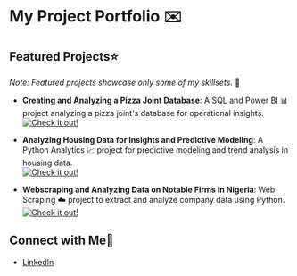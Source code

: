 # My Project Portfolio ✉️

## Featured Projects⭐
*Note: Featured projects showcase only some of my skillsets.* 🙏

- **Creating and Analyzing a Pizza Joint Database**: A SQL and Power BI 📊 project analyzing a pizza joint's database for operational insights.  
  [![Check it out!](https://img.shields.io/badge/Check%20it%20out!-orange?style=flat-square&color=orange)](https://github.com/Codeventurer144/SQL-BI-Analysis)

- **Analyzing Housing Data for Insights and Predictive Modeling**: A Python Analytics 📈 project for predictive modeling and trend analysis in housing data.  
  [![Check it out!](https://img.shields.io/badge/Check%20it%20out!-orange?style=flat-square&color=orange)](https://github.com/Codeventurer144/Predictive-House-Pricing-Model)

- **Webscraping and Analyzing Data on Notable Firms in Nigeria**: Web Scraping ☁️ project to extract and analyze company data using Python.  
  [![Check it out!](https://img.shields.io/badge/Check%20it%20out!-orange?style=flat-square&color=orange)](https://github.com/Codeventurer144/Webscraping-HTML-table)

## Connect with Me🤝
- [LinkedIn](https://www.linkedin.com/in/oke-eniifeoluwa-793a3b204/)
